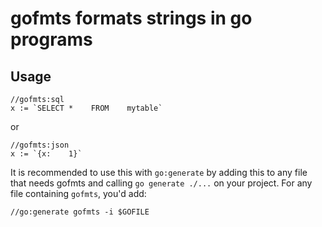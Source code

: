 # gofmts formats strings in go programs

## Usage

    //gofmts:sql
    x := `SELECT *    FROM    mytable`

or

    //gofmts:json
    x := `{x:    1}`

It is recommended to use this with `go:generate` by adding this to any file that needs gofmts and calling
`go generate ./...` on your project.  For any file containing `gofmts`, you'd add:

    //go:generate gofmts -i $GOFILE
